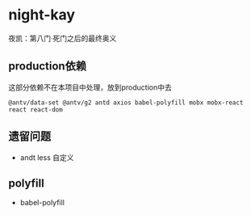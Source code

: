 # night-kay

夜凯：第八门·死门之后的最终奥义

## production依赖

这部分依赖不在本项目中处理，放到production中去

```
@antv/data-set @antv/g2 antd axios babel-polyfill mobx mobx-react react react-dom
```

## 遗留问题

* andt less 自定义

## polyfill

* babel-polyfill
